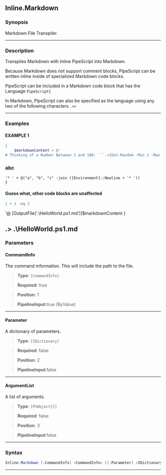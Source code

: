 Inline.Markdown
---------------
### Synopsis
Markdown File Transpiler.

---
### Description

Transpiles Markdown with Inline PipeScript into Markdown.

Because Markdown does not support comment blocks, PipeScript can be written inline inside of specialized Markdown code blocks.

PipeScript can be included in a Markdown code block that has the Language ```PipeScript{```

In Markdown, PipeScript can also be specified as the language using any two of the following characters ```.<>```

---
### Examples
#### EXAMPLE 1
```PowerShell
{
    $markdownContent = @'
# Thinking of a Number Between 1 and 100: ```.<{Get-Random -Min 1 -Max 100}>.``` is the number
```
### abc

~~~PipeScript{
'* ' + @("a", "b", "c" -join ([Environment]::Newline + '* '))
}
~~~

#### Guess what, other code blocks are unaffected
~~~PowerShell
1 + 1 -eq 2
~~~


'@
    [OutputFile('.\HelloWorld.ps1.md')]$markdownContent
}

.> .\HelloWorld.ps1.md
---
### Parameters
#### **CommandInfo**

The command information.  This will include the path to the file.



> **Type**: ```[CommandInfo]```

> **Required**: true

> **Position**: 1

> **PipelineInput**:true (ByValue)



---
#### **Parameter**

A dictionary of parameters.



> **Type**: ```[IDictionary]```

> **Required**: false

> **Position**: 2

> **PipelineInput**:false



---
#### **ArgumentList**

A list of arguments.



> **Type**: ```[PSObject[]]```

> **Required**: false

> **Position**: 3

> **PipelineInput**:false



---
### Syntax
```PowerShell
Inline.Markdown [-CommandInfo] <CommandInfo> [[-Parameter] <IDictionary>] [[-ArgumentList] <PSObject[]>] [<CommonParameters>]
```
---

